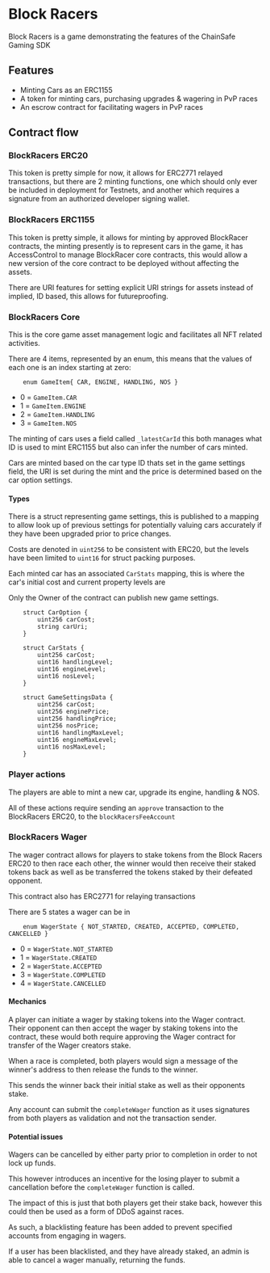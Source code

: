 # Block Racers 

Block Racers is a game demonstrating the features of the ChainSafe Gaming SDK

## Features

- Minting Cars as an ERC1155
- A token for minting cars, purchasing upgrades & wagering in PvP races
- An escrow contract for facilitating wagers in PvP races

## Contract flow 

### BlockRacers ERC20

This token is pretty simple for now, it allows for ERC2771 relayed transactions, but there are 2 minting functions, one which should only ever be included in deployment for Testnets, and another which requires a signature from an authorized developer signing wallet.

### BlockRacers ERC1155

This token is pretty simple, it allows for minting by approved BlockRacer contracts, the minting presently is to represent cars in the game, it has AccessControl to manage BlockRacer core contracts, this would allow a new version of the core contract to be deployed without affecting the assets. 

There are URI features for setting explicit URI strings for assets instead of implied, ID based, this allows for futureproofing.

### BlockRacers Core 

This is the core game asset management logic and facilitates all NFT related activities.

There are 4 items, represented by an enum, this means that the values of each one is an index starting at zero:
```solidity
    enum GameItem{ CAR, ENGINE, HANDLING, NOS }
```

- 0 = `GameItem.CAR`
- 1 = `GameItem.ENGINE`
- 2 = `GameItem.HANDLING`
- 3 = `GameItem.NOS`

The minting of cars uses a field called `_latestCarId` this both manages what ID is used to mint ERC1155 but also can infer the number of cars minted.

Cars are minted based on the car type ID thats set in the game settings field, the URI is set during the mint and the price is determined based on the car option settings.

#### Types

There is a struct representing game settings, this is published to a mapping to allow look up of previous settings for potentially valuing cars accurately if they have been upgraded prior to price changes.

Costs are denoted in `uint256` to be consistent with ERC20, but the levels have been limited to `uint16` for struct packing purposes.

Each minted car has an associated `CarStats` mapping, this is where the car's initial cost and current property levels are

Only the Owner of the contract can publish new game settings.

```solidity
    struct CarOption {
        uint256 carCost;
        string carUri;
    }

    struct CarStats {
        uint256 carCost;
        uint16 handlingLevel;
        uint16 engineLevel;
        uint16 nosLevel;
    }

    struct GameSettingsData {
        uint256 carCost;
        uint256 enginePrice;
        uint256 handlingPrice;
        uint256 nosPrice;
        uint16 handlingMaxLevel;
        uint16 engineMaxLevel;
        uint16 nosMaxLevel;
    }
```

### Player actions

The players are able to mint a new car, upgrade its engine, handling & NOS.

All of these actions require sending an `approve` transaction to the BlockRacers ERC20, to the `blockRacersFeeAccount`

### BlockRacers Wager

The wager contract allows for players to stake tokens from the Block Racers ERC20 to then race each other, the winner would then receive their staked tokens back as well as be transferred the tokens staked by their defeated opponent.

This contract also has ERC2771 for relaying transactions

There are 5 states a wager can be in
```solidity
    enum WagerState { NOT_STARTED, CREATED, ACCEPTED, COMPLETED, CANCELLED }
```
- 0 = `WagerState.NOT_STARTED`
- 1 = `WagerState.CREATED`
- 2 = `WagerState.ACCEPTED`
- 3 = `WagerState.COMPLETED`
- 4 = `WagerState.CANCELLED`

#### Mechanics 

A player can initiate a wager by staking tokens into the Wager contract. Their opponent can then accept the wager by staking tokens into the contract, these would both require approving the Wager contract for transfer of the Wager creators stake.

When a race is completed, both players would sign a message of the winner's address to then release the funds to the winner.

This sends the winner back their initial stake as well as their opponents stake.

Any account can submit the `completeWager` function as it uses signatures from both players as validation and not the transaction sender.

#### Potential issues

Wagers can be cancelled by either party prior to completion in order to not lock up funds.

This however introduces an incentive for the losing player to submit a cancellation before the `completeWager` function is called.

The impact of this is just that both players get their stake back, however this could then be used as a form of DDoS against races.

As such, a blacklisting feature has been added to prevent specified accounts from engaging in wagers.

If a user has been blacklisted, and they have already staked, an admin is able to cancel a wager manually, returning the funds.

